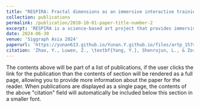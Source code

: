 ```yaml
---
title: "RESPIRA: Fractal dimensions as an immersive interactive training for diaphragmatic breathing (in process)."
collection: publications
permalink: /publication/2010-10-01-paper-title-number-2
excerpt: 'RESPIRA is a science-based art project that provides immersive training and practice of diaphragmatic breathing as a powerful tool supporting mental health first aid. This project highlights the societal value of integrating art, science, and technology in view of providing more tools for mental health support.'
date: 2024-06-30
venue: 'Siggraph Asia 2024'
paperurl: 'https://yunan613.github.io/Yunan.Y.github.io/files/artp_157s1_initial.pdf'
citation: 'Zhao, Y., Luwen, Z., \textbf{Yang, Y.}, Shenrujun, L., & Zordan, M. (2024). RESPIRA: Fractal dimensions as an immersive interactive training for diaphragmatic breathing (in process). Siggraph Asia 2024.'
---
```


The contents above will be part of a list of publications, if the user clicks the link for the publication than the contents of section will be rendered as a full page, allowing you to provide more information about the paper for the reader. When publications are displayed as a single page, the contents of the above "citation" field will automatically be included below this section in a smaller font.
